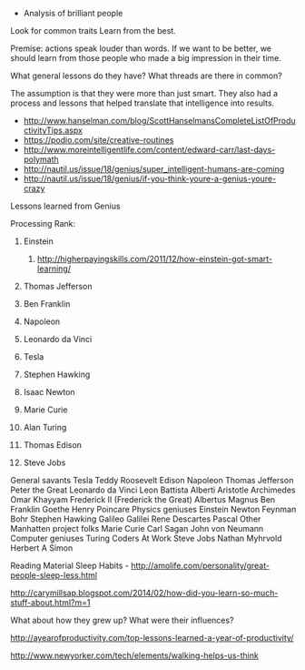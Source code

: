 - Analysis of brilliant people

Look for common traits
Learn from the best.


Premise: actions speak louder than words. If we want to be better, we should learn from those people who made a big impression in their time.

What general lessons do they have? What threads are there in common?

The assumption is that they were more than just smart. They also had a process and lessons that helped translate that intelligence into results.

* http://www.hanselman.com/blog/ScottHanselmansCompleteListOfProductivityTips.aspx
* https://podio.com/site/creative-routines
* http://www.moreintelligentlife.com/content/edward-carr/last-days-polymath
* http://nautil.us/issue/18/genius/super_intelligent-humans-are-coming
* http://nautil.us/issue/18/genius/if-you-think-youre-a-genius-youre-crazy

Lessons learned from Genius


Processing Rank:
1. Einstein
	1. http://higherpayingskills.com/2011/12/how-einstein-got-smart-learning/ 
2. Thomas Jefferson
3. Ben Franklin
4. Napoleon
5. Leonardo da Vinci
6. Tesla
7. Stephen Hawking
8. Isaac Newton
9. Marie Curie
10. Alan Turing
11. Thomas Edison

12. Steve Jobs


General savants
	Tesla
	Teddy Roosevelt
	Edison
	Napoleon
	Thomas Jefferson
	Peter the Great
	Leonardo da Vinci
	Leon Battista Alberti
	Aristotle
	Archimedes
	Omar Khayyam
	Frederick II (Frederick the Great)
	Albertus Magnus
	Ben Franklin
	Goethe
	Henry Poincare
Physics geniuses
	Einstein
	Newton
	Feynman
	Bohr
	Stephen Hawking
	Galileo Galilei
	Rene Descartes
	Pascal
	Other Manhatten project folks
	Marie Curie
	Carl Sagan
	John von Neumann
Computer geniuses
	Turing
	Coders At Work
	Steve Jobs
	Nathan Myhrvold
	Herbert A Simon
	
Reading Material
	Sleep Habits - http://amolife.com/personality/great-people-sleep-less.html 

http://carymillsap.blogspot.com/2014/02/how-did-you-learn-so-much-stuff-about.html?m=1


What about how they grew up? What were their influences?

http://ayearofproductivity.com/top-lessons-learned-a-year-of-productivity/

http://www.newyorker.com/tech/elements/walking-helps-us-think
